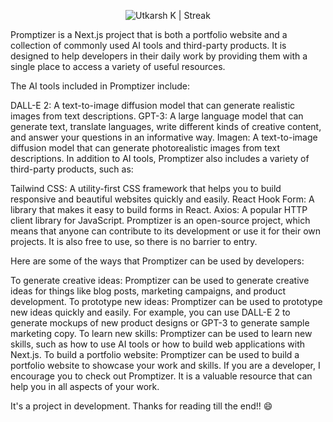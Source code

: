 <p align="center">
  <img alt="Utkarsh K | Streak" decoding="async" loading="lazy" target="_blank" src="[https://github-readme-streak-stats-five-gules.vercel.app?user=kutkarshh&theme=radical](https://res.cloudinary.com/kutkarsh/image/upload/v1698424057/jwyeqgzrdphu6kr6ux7n.png)" />
</p>

Promptizer is a Next.js project that is both a portfolio website and a collection of commonly used AI tools and third-party products. It is designed to help developers in their daily work by providing them with a single place to access a variety of useful resources.

The AI tools included in Promptizer include:

DALL-E 2: A text-to-image diffusion model that can generate realistic images from text descriptions.
GPT-3: A large language model that can generate text, translate languages, write different kinds of creative content, and answer your questions in an informative way.
Imagen: A text-to-image diffusion model that can generate photorealistic images from text descriptions.
In addition to AI tools, Promptizer also includes a variety of third-party products, such as:

Tailwind CSS: A utility-first CSS framework that helps you to build responsive and beautiful websites quickly and easily.
React Hook Form: A library that makes it easy to build forms in React.
Axios: A popular HTTP client library for JavaScript.
Promptizer is an open-source project, which means that anyone can contribute to its development or use it for their own projects. It is also free to use, so there is no barrier to entry.

Here are some of the ways that Promptizer can be used by developers:

To generate creative ideas: Promptizer can be used to generate creative ideas for things like blog posts, marketing campaigns, and product development.
To prototype new ideas: Promptizer can be used to prototype new ideas quickly and easily. For example, you can use DALL-E 2 to generate mockups of new product designs or GPT-3 to generate sample marketing copy.
To learn new skills: Promptizer can be used to learn new skills, such as how to use AI tools or how to build web applications with Next.js.
To build a portfolio website: Promptizer can be used to build a portfolio website to showcase your work and skills.
If you are a developer, I encourage you to check out Promptizer. It is a valuable resource that can help you in all aspects of your work.

It's a project in development. Thanks for reading till the end!! 😄
